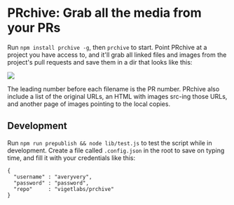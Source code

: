 # PRchive: Grab all the media from your PRs

Run `npm install prchive -g`, then `prchive` to start. Point PRchive at a project you have access to, and it'll grab all linked files and images from the project's pull requests and save them in a dir that looks like this:

<img src="https://s3.amazonaws.com/f.cl.ly/items/0e0Y2J3Q2A2I1e3K1D0C/Screen%20Shot%202014-12-04%20at%205.00.07%20PM.png">

The leading number before each filename is the PR number. PRchive also include a list of the original URLs, an HTML with images src-ing those URLs, and another page of images pointing to the local copies.

## Development

Run `npm run prepublish && node lib/test.js` to test the script while in development. Create a file called `.config.json` in the root to save on typing time, and fill it with your credentials like this:

```
{
  "username" : "averyvery",
  "password" : "password",
  "repo"     : "vigetlabs/prchive"
}
```
